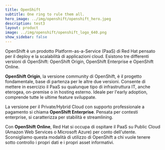 ```yaml
---
title: OpenShift
subtitle: One ring to rule them all.
hero_image: ../img/openshift/openshift_hero.jpeg
description: test3
layout: product
image: ../img/openshift/openshift_logo_640.png
show_sidebar: false
---
```


OpenShift è un prodotto Platform-as-a-Service (PaaS) di Red Hat pensato per il deploy e la scalabilità di applicazioni cloud. Esistono tre differenti versioni di OpenShift: OpenShift Origin, OpenShift Enterprise e OpenShift Online.

**OpenShift Origin**, la versione community di OpenShift, è il progetto fondamentale, base di partenza per le altre due versioni. Consente di mettere in esercizio il PaaS su qualunque tipo di infrastruttura IT, anche eterogea, on-premise o in hosting esterno. Ideale per l'early adoption, comprende tutte le ultime feature sviluppate. 

La versione per il Private/Hybrid Cloud con supporto professionale a pagamento si chiama **OpenShift Enterprise**. Pensata per contesti enterprise, si caratterizza per stabilità e streamlining.

Con **OpenShift Online**, Red Hat si occupa di ospitare il PaaS su Public Cloud (Amazon Web Services o Microsoft Azure) per conto dell'utente. Sconsigliamo questa modalità di utilizzo di OpenShift a chi vuole tenere sotto controllo i propri dati e i propri asset informativi.
